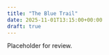 ```yaml
---
title: "The Blue Trail"
date: 2025-11-01T13:15:00+00:00
draft: true
---
```


Placeholder for review.
